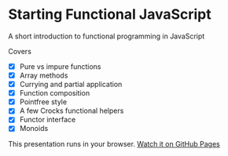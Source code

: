 # Starting Functional JavaScript
A short introduction to functional programming in JavaScript

Covers

- [x] Pure vs impure functions
- [x] Array methods
- [x] Currying and partial application
- [x] Function composition
- [x] Pointfree style
- [x] A few Crocks functional helpers
- [x] Functor interface
- [x] Monoids

This presentation runs in your browser. [Watch it on GitHub Pages](https://bennypowers.github.io/starting-functional-javascript)
